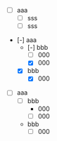 - [ ] aaa
  - [ ] sss
  - [ ] sss

- [-] aaa
  - [-] bbb
    - [ ] 000
    - [X] 000
  - [X] bbb
    - [X] 000

- [ ] aaa
  - [ ] bbb
    - 000
    - [ ] 000
  - bbb
    - [ ] 000
